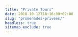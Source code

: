 ```yaml
---
title: "Private Tours"
date: 2018-10-12T18:16:00+02:00
slug: "promenades-privees/"
headless: true
sitemap_exclude: true
---
```


